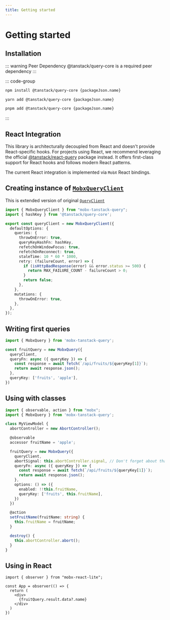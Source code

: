 ```yaml
---
title: Getting started
---
```


# Getting started

## Installation  

::: warning Peer Dependency
@tanstack/query-core is a required peer dependency
:::

::: code-group

```bash [npm]
npm install @tanstack/query-core {packageJson.name}
```

```bash [yarn]
yarn add @tanstack/query-core {packageJson.name}
```

```bash [pnpm]
pnpm add @tanstack/query-core {packageJson.name}
```

:::

## React Integration

This library is architecturally decoupled from React and doesn't provide React-specific hooks.
For projects using React, we recommend leveraging the official [@tanstack/react-query](https://npmjs.com/package/@tanstack/react-query) package instead.
It offers first-class support for React hooks and follows modern React patterns.

The current React integration is implemented via `MobX` React bindings.

## Creating instance of [`MobxQueryClient`](/api/MobxQueryClient)   
This is extended version of original [`QueryClient`](https://tanstack.com/query/v5/docs/reference/QueryClient)   

```ts
import { MobxQueryClient } from "mobx-tanstack-query";
import { hashKey } from '@tanstack/query-core';

export const queryClient = new MobxQueryClient({
  defaultOptions: {
    queries: {
      throwOnError: true,
      queryKeyHashFn: hashKey,
      refetchOnWindowFocus: true,
      refetchOnReconnect: true,
      staleTime: 10 * 60 * 1000,
      retry: (failureCount, error) => {
        if (isHttpBadResponse(error) && error.status >= 500) {
          return MAX_FAILURE_COUNT - failureCount > 0;
        }
        return false;
      },
    },
    mutations: {
      throwOnError: true,
    },
  },
});
```

## Writing first queries

```ts
import { MobxQuery } from 'mobx-tanstack-query';

const fruitQuery = new MobxQuery({
  queryClient,
  queryFn: async ({ queryKey }) => {
    const response = await fetch(`/api/fruits/${queryKey[1]}`);
    return await response.json();
  },
  queryKey: ['fruits', 'apple'],
})
```

## Using with classes   

```ts
import { observable, action } from "mobx";
import { MobxQuery } from 'mobx-tanstack-query';

class MyViewModel {
  abortController = new AbortController();

  @observable
  accessor fruitName = 'apple';

  fruitQuery = new MobxQuery({
    queryClient,
    abortSignal: this.abortController.signal, // Don't forget about that!
    queryFn: async ({ queryKey }) => {
      const response = await fetch(`/api/fruits/${queryKey[1]}`);
      return await response.json();
    },
    options: () => ({
      enabled: !!this.fruitName,
      queryKey: ['fruits', this.fruitName],
    })
  })

  @action
  setFruitName(fruitName: string) {
    this.fruitName = fruitName;
  }

  destroy() {
    this.abortController.abort();
  }
}
```

## Using in React  

```tsx
import { observer } from "mobx-react-lite";

const App = observer(() => {
  return (
    <div>
      {fruitQuery.result.data?.name}
    </div>
  )
})
```
